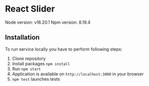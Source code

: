 # React Slider

Node version: v16.20.1
Npm version: 8.19.4


## Installation
To run service locally you have to perform following steps:

1. Clone repository
2. Install packages `npm install`
3. Run `npm start`
4. Application is available on `http://localhost:3000` in your browser
5. `npm test` launches tests

